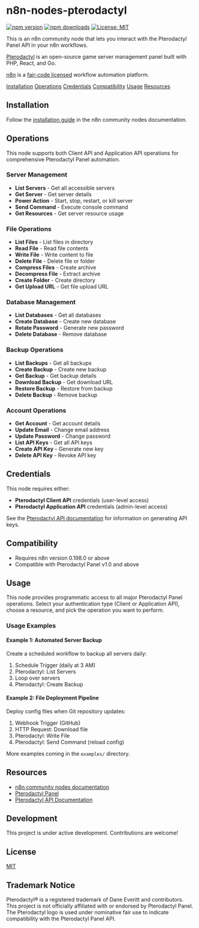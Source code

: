 # n8n-nodes-pterodactyl

[![npm version](https://badge.fury.io/js/n8n-nodes-pterodactyl.svg)](https://badge.fury.io/js/n8n-nodes-pterodactyl)
[![npm downloads](https://img.shields.io/npm/dm/n8n-nodes-pterodactyl.svg)](https://www.npmjs.com/package/n8n-nodes-pterodactyl)
[![License: MIT](https://img.shields.io/badge/License-MIT-yellow.svg)](https://opensource.org/licenses/MIT)

This is an n8n community node that lets you interact with the Pterodactyl Panel API in your n8n workflows.

[Pterodactyl](https://pterodactyl.io/) is an open-source game server management panel built with PHP, React, and Go.

[n8n](https://n8n.io/) is a [fair-code licensed](https://docs.n8n.io/reference/license/) workflow automation platform.

[Installation](#installation)
[Operations](#operations)
[Credentials](#credentials)
[Compatibility](#compatibility)
[Usage](#usage)
[Resources](#resources)

## Installation

Follow the [installation guide](https://docs.n8n.io/integrations/community-nodes/installation/) in the n8n community nodes documentation.

## Operations

This node supports both Client API and Application API operations for comprehensive Pterodactyl Panel automation.

### Server Management

- **List Servers** - Get all accessible servers
- **Get Server** - Get server details
- **Power Action** - Start, stop, restart, or kill server
- **Send Command** - Execute console command
- **Get Resources** - Get server resource usage

### File Operations

- **List Files** - List files in directory
- **Read File** - Read file contents
- **Write File** - Write content to file
- **Delete File** - Delete file or folder
- **Compress Files** - Create archive
- **Decompress File** - Extract archive
- **Create Folder** - Create directory
- **Get Upload URL** - Get file upload URL

### Database Management

- **List Databases** - Get all databases
- **Create Database** - Create new database
- **Rotate Password** - Generate new password
- **Delete Database** - Remove database

### Backup Operations

- **List Backups** - Get all backups
- **Create Backup** - Create new backup
- **Get Backup** - Get backup details
- **Download Backup** - Get download URL
- **Restore Backup** - Restore from backup
- **Delete Backup** - Remove backup

### Account Operations

- **Get Account** - Get account details
- **Update Email** - Change email address
- **Update Password** - Change password
- **List API Keys** - Get all API keys
- **Create API Key** - Generate new key
- **Delete API Key** - Revoke API key

## Credentials

This node requires either:

- **Pterodactyl Client API** credentials (user-level access)
- **Pterodactyl Application API** credentials (admin-level access)

See the [Pterodactyl API documentation](https://pterodactyl.io/api/) for information on generating API keys.

## Compatibility

- Requires n8n version 0.198.0 or above
- Compatible with Pterodactyl Panel v1.0 and above

## Usage

This node provides programmatic access to all major Pterodactyl Panel operations. Select your authentication type (Client or Application API), choose a resource, and pick the operation you want to perform.

### Usage Examples

#### Example 1: Automated Server Backup

Create a scheduled workflow to backup all servers daily:

1. Schedule Trigger (daily at 3 AM)
2. Pterodactyl: List Servers
3. Loop over servers
4. Pterodactyl: Create Backup

#### Example 2: File Deployment Pipeline

Deploy config files when Git repository updates:

1. Webhook Trigger (GitHub)
2. HTTP Request: Download file
3. Pterodactyl: Write File
4. Pterodactyl: Send Command (reload config)

More examples coming in the `examples/` directory.

## Resources

- [n8n community nodes documentation](https://docs.n8n.io/integrations/community-nodes/)
- [Pterodactyl Panel](https://pterodactyl.io/)
- [Pterodactyl API Documentation](https://pterodactyl.io/api/)

## Development

This project is under active development. Contributions are welcome!

## License

[MIT](LICENSE)

## Trademark Notice

Pterodactyl® is a registered trademark of Dane Everitt and contributors. This project is not officially affiliated with or endorsed by Pterodactyl Panel. The Pterodactyl logo is used under nominative fair use to indicate compatibility with the Pterodactyl Panel API.
